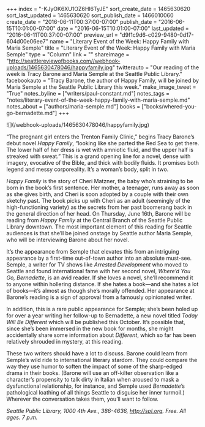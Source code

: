 +++
index = "-KJyOK6XU1OZ6Hl6TyJE"
sort_create_date = 1465630620
sort_last_updated = 1465630620
sort_publish_date = 1466010060
create_date = "2016-06-11T00:37:00-07:00"
publish_date = "2016-06-15T10:01:00-07:00"
date = "2016-06-15T10:01:00-07:00"
last_updated = "2016-06-11T00:37:00-07:00"
preview_url = "d9f1c9d6-c029-9480-0d17-604d00e06ee7"
name = "Literary Event of the Week: Happy Family with Maria Semple"
title = "Literary Event of the Week: Happy Family with Maria Semple"
type = "Column"
link = ""
shareimage = "http://seattlereviewofbooks.com//webhook-uploads/1465630478046/happyfamily.jpg"
twitterauto = "Our reading of the week is Tracy Barone and Maria Semple at the Seattle Public Library."
facebookauto = "Tracy Barone, the author of Happy Family, will be joined by Maria Semple at the Seattle Public Library this week."
make_image_tweet = "True"
notes_byline = ["writers/paul-constant.md"]
notes_tags = "notes/literary-event-of-the-week-happy-family-with-maria-semple.md"
notes_about = ["authors/maria-semple.md"]
books = ["books/whered-you-go-bernadette.md"]
+++
<p class="image-left">![](/webhook-uploads/1465630478046/happyfamily.jpg)</p>

“The pregnant girl enters the Trenton Family Clinic,” begins Tracy Barone’s debut novel *Happy Family*, “looking like she parted the Red Sea to get there. The lower half of her dress is wet with amniotic fluid, and the upper half is streaked with sweat.” This is a grand opening line for a novel, dense with imagery, evocative of the Bible, and thick with bodily fluids. It promises both legend and messy corporeality. It’s a woman’s body, split in two.

*Happy Family* is the story of Cheri Matzner, the baby who’s straining to be born in the book’s first sentence. Her mother, a teenager, runs away as soon as she gives birth, and Cheri is soon adopted by a couple with their own sketchy past. The book picks up with Cheri as an adult (seemingly of the high-functioning variety) as the secrets from her past boomerang back in the general direction of her head.
On Thursday, June 16th, Barone will be reading from *Happy Family* at the Central Branch of the Seattle Public Library downtown. The most important element of this reading for Seattle audiences is that she’ll be joined onstage by Seattle author Maria Semple, who will be interviewing Barone about her novel.

It’s the appearance from Semple that elevates this from an intriguing appearance by a first-time out-of-town author into an absolute must-see. Semple, a writer for TV shows like *Arrested Development* who moved to Seattle and found international fame with her second novel, *Where’d You Go, Bernadette*, is an avid reader. If she loves a novel, she’ll recommend it to anyone within hollering distance. If she hates a book—and she hates a lot of books—it’s almost as though she’s morally offended. Her appearance at Barone’s reading is a sign of approval from a famously opinionated writer.

In addition, this is a rare public appearance for Semple; she’s been holed up for over a year writing her follow-up to Bernadette, a new novel titled *Today Will Be Different* which will be published this October. It’s possible that, since she’s been immersed in the new book for months, she might accidentally share some information about *Different*, which so far has been relatively shrouded in mystery, at this reading.

These two writers should have a lot to discuss. Barone could learn from Semple’s wild ride to international literary stardom. They could compare the way they use humor to soften the impact of some of the sharp-edged drama in their books. (Barone will use an off-kilter observation like a character’s propensity to talk dirty in Italian when aroused to mask a dysfunctional relationship, for instance, and Semple used *Bernadette*’s pathological loathing of all things Seattle to disguise her inner turmoil.) Wherever the conversation takes them, you’ll want to follow.

*Seattle Public Library, 1000 4th Ave., 386-4636, http://spl.org. Free. All ages. 7 p.m.* 
